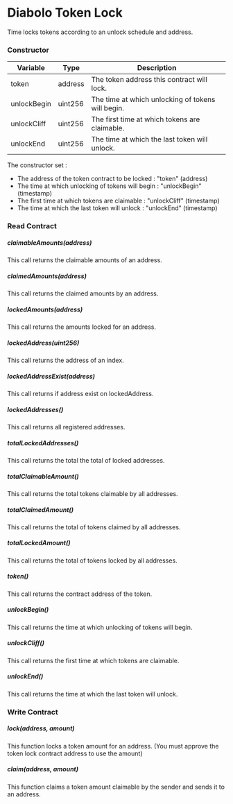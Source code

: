# Diabolo Token Lock

Time locks tokens according to an unlock schedule and address.

### Constructor

| Variable | Type | Description |
| ------ | ------ | ------ |
| token | address | The token address this contract will lock.
| unlockBegin | uint256 | The time at which unlocking of tokens will begin.
| unlockCliff | uint256 | The first time at which tokens are claimable.
| unlockEnd | uint256 | The time at which the last token will unlock.

The constructor set :

 - The address of the token contract to be locked : "token" (address)
 - The time at which unlocking of tokens will begin : "unlockBegin" (timestamp)
 - The first time at which tokens are claimable : "unlockCliff" (timestamp)
 - The time at which the last token will unlock : "unlockEnd" (timestamp)

### Read Contract

##### claimableAmounts(address)

This call returns the claimable amounts of an address.

##### claimedAmounts(address)

This call returns the claimed amounts by an address.

##### lockedAmounts(address)

This call returns the amounts locked for an address.

##### lockedAddress(uint256)

This call returns the address of an index.

##### lockedAddressExist(address)

This call returns if address exist on lockedAddress.

##### lockedAddresses()

This call returns all registered addresses.

##### totalLockedAddresses()

This call returns the total the total of locked addresses.

##### totalClaimableAmount()

This call returns the total tokens claimable by all addresses.

##### totalClaimedAmount()

This call returns the total of tokens claimed by all addresses.

##### totalLockedAmount()

This call returns the total of tokens locked by all addresses.

##### token()

This call returns the contract address of the token.

##### unlockBegin()

This call returns the time at which unlocking of tokens will begin.

##### unlockCliff()

This call returns the first time at which tokens are claimable.

##### unlockEnd()

This call returns the time at which the last token will unlock.

### Write Contract

##### lock(address, amount)

This function locks a token amount for an address. (You must approve the token lock contract address to use the amount)

##### claim(address, amount)

This function claims a token amount claimable by the sender and sends it to an address.
